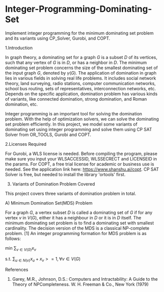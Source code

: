 # Integer-Programming-Dominating-Set
Implement integer programming for the minimum dominating set problem and its variants using CP_Solver, Gurobi, and COPT.

1.Introduction

In graph theory, a dominating set for a graph $G$ is a subset $D$ of its vertices, such that any vertex of $G$ is in $D$, or has a neighbor in $D$. The minimum dominating set problem concerns the size of the smallest dominating set of the input graph $G$, denoted by $\gamma(G)$. The application of domination in graph lies in various fields in solving real life problems. It includes social network theory, land surveying, radio stations, computer communication networks, school bus routing, sets of representatives, interconnection networks, etc. Depends on the specific application, domination problem has various kinds of variants, like connected domination, strong domination, and Roman domination, etc.

Integer programming is an important tool for solving the domination problem. With the help of optimization solvers, we can solve the dominating set problem efficiently. In this project, we model some variants of dominating set using integer programming and solve them using CP SAT Solver from OR\_TOOLS, Gurobi and COPT.

2.Licenses Required

For Gurobi, a WLS license is needed. Before compiling the program, please make sure you input your WLSACCESSID, WLSSECRECT and LICENSEID in the params. For COPT, a free trial license for academic or business use is needed. See the application link here: https://www.shanshu.ai/copt. CP SAT Solver is free, but needed to install the library 'ortools' first.

3. Variants of Domination Problem Covered
   
This project covers three variants of domination problem in total.

A) Minimum Domination Set(MDS) Problem

For a graph $G$, a vertex subset $D$ is called a dominating set of $G$ if for any vertex $v$ in $V(G)$, either it has a neighbour in $D$ or it is in $D$ itself. The minimum dominating set problem is to find a dominating set with smallest cardinality. The decision version of the MDS is a classical NP-complete problem. [1] An integer programming formation for MDS problem is as follows: 

min $\sum_{v \in V(G)} x_v$

s.t. $\sum_{u \in N(v)} x_u + x_v >=1, \forall v \in V(G)$

References
1. Garey, M.R., Johnson, D.S.: Computers and Intractability: A Guide to the Theory of NPCompleteness. W. H. Freeman & Co., New York (1979)
